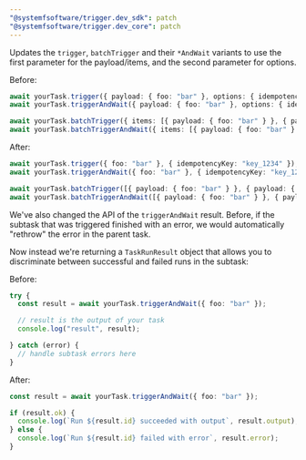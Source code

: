 ```yaml
---
"@systemfsoftware/trigger.dev_sdk": patch
"@systemfsoftware/trigger.dev_core": patch
---
```


Updates the `trigger`, `batchTrigger` and their `*AndWait` variants to use the first parameter for the payload/items, and the second parameter for options.

Before:

```ts
await yourTask.trigger({ payload: { foo: "bar" }, options: { idempotencyKey: "key_1234" } });
await yourTask.triggerAndWait({ payload: { foo: "bar" }, options: { idempotencyKey: "key_1234" } });

await yourTask.batchTrigger({ items: [{ payload: { foo: "bar" } }, { payload: { foo: "baz" } }] });
await yourTask.batchTriggerAndWait({ items: [{ payload: { foo: "bar" } }, { payload: { foo: "baz" } }] });
```

After:

```ts
await yourTask.trigger({ foo: "bar" }, { idempotencyKey: "key_1234" });
await yourTask.triggerAndWait({ foo: "bar" }, { idempotencyKey: "key_1234" });

await yourTask.batchTrigger([{ payload: { foo: "bar" } }, { payload: { foo: "baz" } }]);
await yourTask.batchTriggerAndWait([{ payload: { foo: "bar" } }, { payload: { foo: "baz" } }]);
```

We've also changed the API of the `triggerAndWait` result. Before, if the subtask that was triggered finished with an error, we would automatically "rethrow" the error in the parent task.

Now instead we're returning a `TaskRunResult` object that allows you to discriminate between successful and failed runs in the subtask:

Before:

```ts
try {
  const result = await yourTask.triggerAndWait({ foo: "bar" });

  // result is the output of your task
  console.log("result", result);

} catch (error) {
  // handle subtask errors here
}
```

After:

```ts
const result = await yourTask.triggerAndWait({ foo: "bar" });

if (result.ok) {
  console.log(`Run ${result.id} succeeded with output`, result.output);
} else {
  console.log(`Run ${result.id} failed with error`, result.error);
}
```
